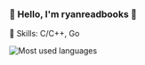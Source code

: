 ### 👋 Hello, I'm ryanreadbooks 👋

<!--
**ryanreadbooks/ryanreadbooks** is a ✨ _special_ ✨ repository because its `README.md` (this file) appears on your GitHub profile.

Here are some ideas to get you started:

- 🔭 I’m currently working on ...
- 🌱 I’m currently learning ...
- 👯 I’m looking to collaborate on ...
- 🤔 I’m looking for help with ...
- 💬 Ask me about ...
- 📫 How to reach me: ...
- 😄 Pronouns: ...
- ⚡ Fun fact: ...
-->

🔭 Skills: C/C++, Go

![Most used languages](https://github-readme-stats.vercel.app/api/top-langs/?username=ryanreadbooks&layout=compact&hide_border=true&langs_count=6&theme=ambient_gradient)
